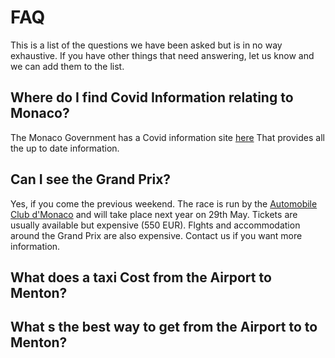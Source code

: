 # FAQ

This is a list of the questions we have been asked but is in no way exhaustive. If you have other things that need answering, let us know and we can add them to the list.

## Where do I find Covid Information relating to Monaco?

The Monaco Government has a Covid information site [here](https://www.villaevabeach.com/en) That provides all the up to date information.

## Can I see the Grand Prix?

Yes, if you come the previous weekend. The race is run by the [Automobile Club d'Monaco](https://acm.mc/en/edition/grand-prix-de-monaco-2022/) and will take place next year on 29th May. Tickets are usually available but expensive (550 EUR). Flghts and accommodation around the Grand Prix are also expensive. Contact us if you want more information.

## What does a taxi Cost from the Airport to Menton?

## What s the best way to get from the Airport to to Menton?
